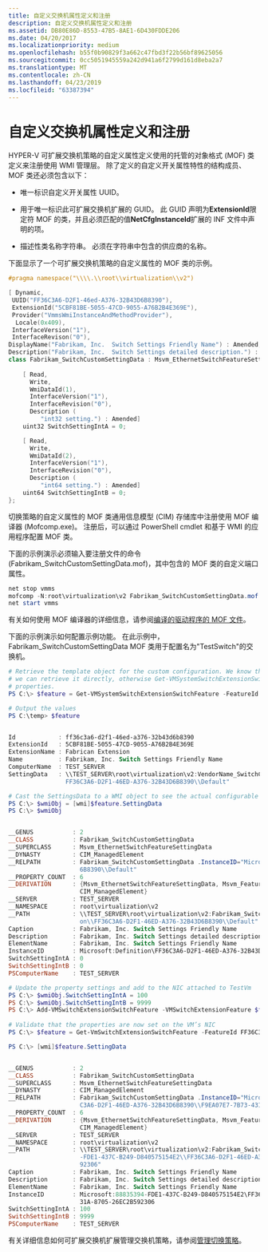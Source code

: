 ```yaml
---
title: 自定义交换机属性定义和注册
description: 自定义交换机属性定义和注册
ms.assetid: DB80E86D-8553-47B5-8AE1-6D430FDDE206
ms.date: 04/20/2017
ms.localizationpriority: medium
ms.openlocfilehash: b55f0b90829f3a662c47fbd3f22b56bf89625056
ms.sourcegitcommit: 0cc5051945559a242d941a6f2799d161d8eba2a7
ms.translationtype: MT
ms.contentlocale: zh-CN
ms.lasthandoff: 04/23/2019
ms.locfileid: "63387394"
---
```

# <a name="custom-switch-property-definition-and-registration"></a>自定义交换机属性定义和注册


HYPER-V 可扩展交换机策略的自定义属性定义使用的托管的对象格式 (MOF) 类定义来注册使用 WMI 管理层。 除了定义的自定义开关属性特性的结构成员、 MOF 类还必须包含以下：

-   唯一标识自定义开关属性 UUID。

-   用于唯一标识此可扩展交换机扩展的 GUID。 此 GUID 声明为**ExtensionId**限定符 MOF 的类，并且必须匹配的值**NetCfgInstanceId**扩展的 INF 文件中声明的项。

-   描述性类名称字符串。 必须在字符串中包含的供应商的名称。

下面显示了一个可扩展交换机策略的自定义属性的 MOF 类的示例。

```C++
#pragma namespace("\\\\.\\root\\virtualization\\v2")

[ Dynamic, 
 UUID("FF36C3A6-D2F1-46ed-A376-32B43D6B8390"),
 ExtensionId("5CBF81BE-5055-47CD-9055-A76B2B4E369E"), 
 Provider("VmmsWmiInstanceAndMethodProvider"), 
  Locale(0x409),
 InterfaceVersion("1"),
 InterfaceRevison("0"),
DisplayName("Fabrikam, Inc.  Switch Settings Friendly Name") : Amended,
Description("Fabrikam, Inc.  Switch Settings detailed description.") : Amended]
class Fabrikam_SwitchCustomSettingData : Msvm_EthernetSwitchFeatureSettingData {
   
    [ Read,
      Write,
      WmiDataId(1),
      InterfaceVersion("1"),
      InterfaceRevision("0"),
      Description (
         "int32 setting.") : Amended]
    uint32 SwitchSettingIntA = 0;

    [ Read,
      Write,
      WmiDataId(2),
      InterfaceVersion("1"),
      InterfaceRevision("0"),
      Description (
         "int64 setting.") : Amended]
    uint64 SwitchSettingIntB = 0;
};
```

切换策略的自定义属性的 MOF 类通用信息模型 (CIM) 存储库中注册使用 MOF 编译器 (Mofcomp.exe)。 注册后，可以通过 PowerShell cmdlet 和基于 WMI 的应用程序配置 MOF 类。

下面的示例演示必须输入要注册文件的命令 (Fabrikam\_SwitchCustomSettingData.mof)，其中包含的 MOF 类的自定义端口属性。

```PowerShell
net stop vmms
mofcomp -N:root\virtualization\v2 Fabrikam_SwitchCustomSettingData.mof
net start vmms
```

有关如何使用 MOF 编译器的详细信息，请参阅[编译的驱动程序的 MOF 文件](https://msdn.microsoft.com/library/windows/hardware/ff542012)。

下面的示例演示如何配置示例功能。 在此示例中，Fabrikam\_SwitchCustomSettingData MOF 类用于配置名为"TestSwitch"的交换机。

```PowerShell
# Retrieve the template object for the custom configuration. We know the ID already so
# we can retrieve it directly, otherwise Get-VMSystemSwitchExtensionSwitchFeature can list all available
# properties. 
PS C:\> $feature = Get-VMSystemSwitchExtensionSwitchFeature -FeatureId FF36C3A6-D2F1-46ed-A376-32B43D6B8390

# Output the values
PS C:\temp> $feature


Id            : ff36c3a6-d2f1-46ed-a376-32b43d6b8390
ExtensionId   : 5CBF81BE-5055-47CD-9055-A76B2B4E369E
ExtensionName : Fabrican Extension
Name          : Fabrikam, Inc. Switch Settings Friendly Name
ComputerName  : TEST_SERVER
SettingData   : \\TEST_SERVER\root\virtualization\v2:VendorName_SwitchCustomSettingData.InstanceID="Microsoft:Definition\\
                FF36C3A6-D2F1-46ED-A376-32B43D6B8390\\Default"

# Cast the SettingsData to a WMI object to see the actual configurable values. 
PS C:\> $wmiObj = [wmi]$feature.SettingData
PS C:\> $wmiObj


__GENUS           : 2
__CLASS           : Fabrikam_SwitchCustomSettingData 
__SUPERCLASS      : Msvm_EthernetSwitchFeatureSettingData
__DYNASTY         : CIM_ManagedElement
__RELPATH         : Fabrikam_SwitchCustomSettingData .InstanceID="Microsoft:Definition\\FF36C3A6-D2F1-46ED-A376-32B43D
                    6B8390\\Default"
__PROPERTY_COUNT  : 6
__DERIVATION      : {Msvm_EthernetSwitchFeatureSettingData, Msvm_FeatureSettingData, CIM_SettingData,
                    CIM_ManagedElement}
__SERVER          : TEST_SERVER
__NAMESPACE       : root\virtualization\v2
__PATH            : \\TEST_SERVER\root\virtualization\v2:Fabrikam_SwitchCustomSettingData .InstanceID="Microsoft:Definiti
                    on\\FF36C3A6-D2F1-46ED-A376-32B43D6B8390\\Default"
Caption           : Fabrikam, Inc. Switch Settings Friendly Name
Description       : Fabrikam, Inc. Switch Settings detailed description.
ElementName       : Fabrikam, Inc. Switch Settings Friendly Name
InstanceID        : Microsoft:Definition\FF36C3A6-D2F1-46ED-A376-32B43D6B8390\Default
SwitchSettingIntA : 0
SwitchSettingIntB : 0
PSComputerName    : TEST_SERVER

# Update the property settings and add to the NIC attached to TestVm
PS C:\> $wmiObj.SwitchSettingIntA = 100
PS C:\> $wmiObj.SwitchSettingIntB = 9999
PS C:\> Add-VMSwitchExtensionSwitchFeature -VMSwitchExtensionFeature $feature -SwitchName TestSwitch
 
# Validate that the properties are now set on the VM’s NIC
PS C:\> $feature = Get-VmSwitchExtensionSwitchFeature -FeatureId FF36C3A6-D2F1-46ed-A376-32B43D6B8390 -SwitchName TestSwitch

PS C:\> [wmi]$feature.SettingData


__GENUS           : 2
__CLASS           : Fabrikam_SwitchCustomSettingData 
__SUPERCLASS      : Msvm_EthernetSwitchFeatureSettingData
__DYNASTY         : CIM_ManagedElement
__RELPATH         : Fabrikam_SwitchCustomSettingData .InstanceID="Microsoft:88835394-FDE1-437C-B249-D840575154E2\\FF36
                    C3A6-D2F1-46ED-A376-32B43D6B8390\\F9EA07E7-7B73-431A-8705-26EC2B592306"
__PROPERTY_COUNT  : 6
__DERIVATION      : {Msvm_EthernetSwitchFeatureSettingData, Msvm_FeatureSettingData, CIM_SettingData,
                    CIM_ManagedElement}
__SERVER          : TEST_SERVER
__NAMESPACE       : root\virtualization\v2
__PATH            : \\TEST_SERVER\root\virtualization\v2:Fabrikam_SwitchCustomSettingData .InstanceID="Microsoft:88835394
                    -FDE1-437C-B249-D840575154E2\\FF36C3A6-D2F1-46ED-A376-32B43D6B8390\\F9EA07E7-7B73-431A-8705-26EC2B5
                    92306"
Caption           : Fabrikam, Inc. Switch Settings Friendly Name
Description       : Fabrikam, Inc. Switch Settings detailed description.
ElementName       : Fabrikam, Inc. Switch Settings Friendly Name
InstanceID        : Microsoft:88835394-FDE1-437C-B249-D840575154E2\FF36C3A6-D2F1-46ED-A376-32B43D6B8390\F9EA07E7-7B73-4
                    31A-8705-26EC2B592306
SwitchSettingIntA : 100
SwitchSettingIntB : 9999
PSComputerName    : TEST_SERVER
```

有关详细信息如何可扩展交换机扩展管理交换机策略，请参阅[管理切换策略](managing-switch-policies.md)。

 

 





